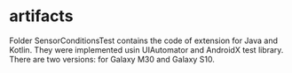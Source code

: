 # artifacts

Folder SensorConditionsTest contains the code of extension for Java and Kotlin. They were implemented usin UIAutomator and AndroidX test library. There are 
two versions: for Galaxy M30 and Galaxy S10.
